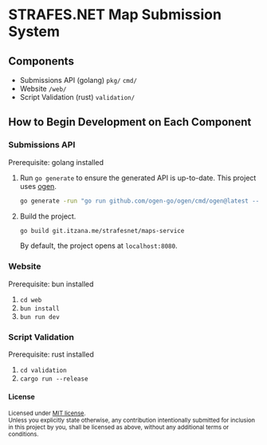 # STRAFES.NET Map Submission System

## Components
- Submissions API (golang) `pkg/` `cmd/`
- Website `/web/`
- Script Validation (rust) `validation/`

## How to Begin Development on Each Component

### Submissions API

Prerequisite: golang installed

1. Run `go generate` to ensure the generated API is up-to-date. This project uses [ogen](https://github.com/ogen-go/ogen).
    ```bash
    go generate -run "go run github.com/ogen-go/ogen/cmd/ogen@latest --target api --clean openapi.yaml"
    ```
2. Build the project.
    ```bash
    go build git.itzana.me/strafesnet/maps-service
    ```

    By default, the project opens at `localhost:8080`.

### Website

Prerequisite: bun installed

1. `cd web`
2. `bun install`
3. `bun run dev`

### Script Validation

Prerequisite: rust installed

1. `cd validation`
2. `cargo run --release`

#### License

<sup>
Licensed under <a href="LICENSE">MIT license</a>.
</sup>

<br>

<sub>
Unless you explicitly state otherwise, any contribution intentionally submitted
for inclusion in this project by you, shall be licensed as above, without any
additional terms or conditions.
</sub>
